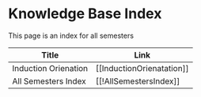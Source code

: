 # Knowledge Base Index
This page is an index for all semesters 

| Title                | Link                      |
| -------------------- | ------------------------- |
| Induction Orienation | [[InductionOrienatation]] |
| All Semesters Index  | [[!AllSemestersIndex]]    |
